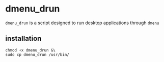 # dmenu_drun

`dmenu_drun` is a script designed to run desktop applications through `dmenu`

## installation
```
chmod +x dmenu_drun &\
sudo cp dmenu_drun /usr/bin/
```
